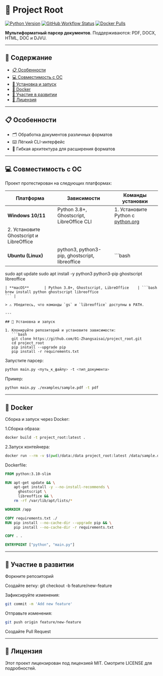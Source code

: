 # 📂 Project Root

[![Python Version](https://img.shields.io/badge/python-3.8%2B-blue)](https://www.python.org/downloads/)
[![GitHub Workflow Status](https://img.shields.io/github/actions/workflow/status/01-Zhangsaisai/project_root/ci.yml?branch=main)](https://github.com/01-Zhangsaisai/project_root/actions)
[![Docker Pulls](https://img.shields.io/docker/pulls/01zhangsaisai/project_root)](https://hub.docker.com/r/01zhangsaisai/project_root)

**Мультиформатный парсер документов**. Поддерживаются: PDF, DOCX, HTML, DOC и DJVU.

---

## 📑 Содержание

- [📋 Особенности](#-особенности)
- [💻 Совместимость с ОС](#-совместимость-с-ос)
- [🚀 Установка и запуск](#-установка-и-запуск)
- [🐳 Docker](#-docker)
- [🤝 Участие в развитии](#-участие-в-развитии)
- [📄 Лицензия](#-лицензия)

---

## 📋 Особенности

- 🗂️ Обработка документов различных форматов
- ⌨️ Лёгкий CLI-интерфейс
- 🧩 Гибкая архитектура для расширения форматов

---

## 💻 Совместимость с ОС

Проект протестирован на следующих платформах:

| Платформа       | Зависимости                              | Команды установки                          |
|-----------------|------------------------------------------|--------------------------------------------|
| **Windows 10/11** | Python 3.8+, Ghostscript, LibreOffice CLI | 1. Установите Python с [python.org](https://python.org)
2. Установите Ghostscript и LibreOffice |
| **Ubuntu (Linux)** | python3, python3-pip, ghostscript, libreoffice | ```bash
sudo apt update
sudo apt install -y python3 python3-pip ghostscript libreoffice
``` |
| **macOS**       | Python 3.8+, Ghostscript, LibreOffice    | ```bash
brew install python ghostscript libreoffice
``` |

> ⚠️ Убедитесь, что команды `gs` и `libreoffice` доступны в PATH.

---

## 🚀 Установка и запуск

1. Клонируйте репозиторий и установите зависимости:
   ```bash
   git clone https://github.com/01-Zhangsaisai/project_root.git
   cd project_root
   pip install --upgrade pip
   pip install -r requirements.txt
   ```
Запустите парсер:

```bash
python main.py <путь_к_файлу> -t <тип_документа>
```
Пример:

```bash
python main.py ./examples/sample.pdf -t pdf
```

---

## 🐳 Docker
Сборка и запуск через Docker:

1.Сборка образа:
```bash
docker build -t project_root:latest .
```
2.Запуск контейнера:
```bash
docker run --rm -v $(pwd)/data:/data project_root:latest /data/sample.docx -t docx
```
Dockerfile:
```dockerfile
FROM python:3.10-slim

RUN apt-get update && \
    apt-get install -y --no-install-recommends \
      ghostscript \
      libreoffice && \
    rm -rf /var/lib/apt/lists/*

WORKDIR /app

COPY requirements.txt ./
RUN pip install --no-cache-dir --upgrade pip && \
    pip install --no-cache-dir -r requirements.txt

COPY . .

ENTRYPOINT ["python", "main.py"]
```
---

## 🤝 Участие в развитии
Форкните репозиторий

Создайте ветку: git checkout -b feature/new-feature

Зафиксируйте изменения: 
```bash
git commit -m 'Add new feature'
```

Отправьте изменения: 
```bash
git push origin feature/new-feature
```

Создайте Pull Request

---

## 📄 Лицензия
Этот проект лицензирован под лицензией MIT. Смотрите LICENSE для подробностей.
